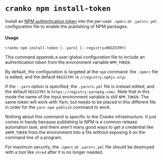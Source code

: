 # `cranko npm install-token`

Install an [NPM authentication token][npm-token] into the per-user `.npmrc`
or `.yarnrc.yml` configuration file to enable the publishing of NPM packages.

[npm-token]: https://docs.npmjs.com/about-authentication-tokens

#### Usage

```
cranko npm install-token [--yarn] [--registry=REGISTRY]
```

This command appends a user-global configuration file to include an
authentication token from the environment variable `NPM_TOKEN`.

By default, the configuration is targeted at the `npm` command: the `.npmrc`
file is edited, and the default `REGISTRY` is `//registry.npmjs.org/`.

If the `--yarn` option is specified, the `.yarnrn.yml` file is instead edited,
and the default `REGISTRY` is `https://registry.yarnpkg.com/`. Note that in this
mode the name of the input environment variable is still `NPM_TOKEN`. The same
token will work with Yarn, but needs to be placed in this different file in
order for the `yarn npm publish` command to work.

Nothing about this command is specific to the Cranko infrastructure. It just
comes in handy because publishing to NPM is a common release automation task,
and there aren’t many good ways to get a credential like `$NPM_TOKEN` from the
environment into a file without exposing it on the command line of a program.

For maximum security, the `.npmrc` or `.yarnrc.yml` file should be destroyed
with a tool like `shred` after it is no longer needed.
